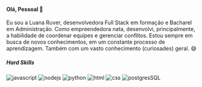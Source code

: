 #### Olá, Pessoal 👋

Eu sou a Luana Ruver, desenvolvedora Full Stack em formação e Bacharel em Administração.
Como empreendedora nata, desenvolvi, principalmente, a habilidade de coordenar equipes e gerenciar conflitos.
Estou sempre em busca de novos conhecimentos, em um constante processo de aprendizagem. 
Também com um vasto conhecimento (curiosades) geral. :sweat_smile:

##### Hard Skills

![javascript](https://img.shields.io/badge/JavaScript-323330?style=for-the-badge&logo=javascript&logoColor=F7DF1E)
![nodejs](https://img.shields.io/badge/Node%20js-339933?style=for-the-badge&logo=nodedotjs&logoColor=white)
![python](https://img.shields.io/badge/Python-3776AB.svg?style=for-the-badge&logo=Python&logoColor=white)
![html](https://img.shields.io/badge/HTML5-E34F26.svg?style=for-the-badge&logo=HTML5&logoColor=white)
![css](https://img.shields.io/badge/CSS3-1572B6.svg?style=for-the-badge&logo=CSS3&logoColor=white)
![postgresSQL](https://img.shields.io/badge/PostgreSQL-316192?style=for-the-badge&logo=postgresql&logoColor=white)





